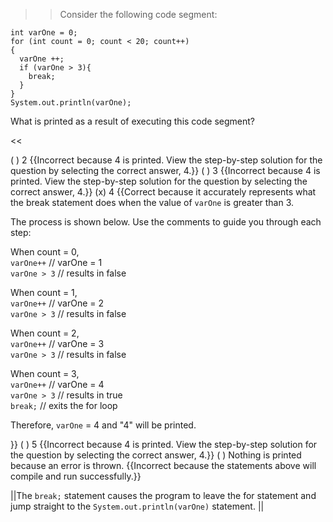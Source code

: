 >>Consider the following code segment:
<pre><code>int varOne = 0;
for (int count = 0; count &lt; 20; count++)
{
  varOne ++;
  if (varOne &gt; 3){
    break;
  }
}
System.out.println(varOne);
</code></pre>
<p>What is printed as a result of executing this code segment?</p><<

( ) 2 {{Incorrect because 4 is printed. View the step-by-step solution for the question by selecting the correct answer, 4.}}
( ) 3 {{Incorrect because 4 is printed. View the step-by-step solution for the question by selecting the correct answer, 4.}}
(x) 4 {{Correct because it accurately represents what the break statement does when the value of <code>varOne</code> is greater than 3.
<p>The process is shown below. Use the comments to guide you through each step:</p>
<p>When count = 0,<br/>
<code>varOne++</code> // varOne = 1<br/>
<code>varOne &gt; 3</code> // results in false</p>
<p>When count = 1,<br/>
<code>varOne++</code> // varOne = 2<br/>
<code>varOne &gt; 3</code> // results in false</p>
<p>When count = 2,<br/>
<code>varOne++</code> // varOne = 3<br/>
<code>varOne &gt; 3</code> // results in false</p>
<p>When count = 3,<br/>
<code>varOne++</code> // varOne = 4<br/>
<code>varOne &gt; 3</code> // results in true<br/>
<code>break;</code> // exits the for loop</p>
<p>Therefore, <code>varOne</code> = 4 and "4" will be printed.</p>}}
( ) 5 {{Incorrect because 4 is printed. View the step-by-step solution for the question by selecting the correct answer, 4.}}
( ) Nothing is printed because an error is thrown. {{Incorrect because the statements above will compile and run successfully.}}

||The <code>break;</code> statement causes the program to leave the for statement and jump straight to the <code>System.out.println(varOne)</code> statement. ||
